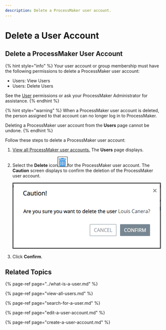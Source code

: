 ```yaml
---
description: Delete a ProcessMaker user account.
---
```


# Delete a User Account

## Delete a ProcessMaker User Account

{% hint style="info" %}
Your user account or group membership must have the following permissions to delete a ProcessMaker user account:

* Users: View Users
* Users: Delete Users

See the [User](../../permission-descriptions-for-users-and-groups.md#users) permissions or ask your ProcessMaker Administrator for assistance.
{% endhint %}

{% hint style="warning" %}
When a ProcessMaker user account is deleted, the person assigned to that account can no longer log in to ProcessMaker.

Deleting a ProcessMaker user account from the **Users** page cannot be undone.
{% endhint %}

Follow these steps to delete a ProcessMaker user account:

1. [View all ProcessMaker user accounts.](view-all-users.md) The **Users** page displays.
2. Select the **Delete** icon![](../../../.gitbook/assets/trash-icon-process-modeler-processes.png)for the ProcessMaker user account. The **Caution** screen displays to confirm the deletion of the ProcessMaker user account.  

   ![](../../../.gitbook/assets/caution-delete-user-account-admin.png)

3. Click **Confirm**.

## Related Topics

{% page-ref page="../what-is-a-user.md" %}

{% page-ref page="view-all-users.md" %}

{% page-ref page="search-for-a-user.md" %}

{% page-ref page="edit-a-user-account.md" %}

{% page-ref page="create-a-user-account.md" %}




